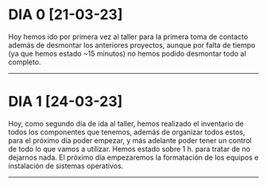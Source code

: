 # DIA 0 [21-03-23]
Hoy hemos ido por primera vez al taller para la primera toma de contacto además de desmontar los anteriores proyectos, aunque por falta de tiempo (ya que hemos estado ~15 minutos) no hemos podido desmontar todo al completo.

---

# DIA 1 [24-03-23]
Hoy, como segundo día de ida al taller, hemos realizado el inventario de todos los componentes que tenemos, además de organizar todos estos, para el próximo día poder empezar, y más adelante poder tener un control de todo lo que vamos a utilizar. Hemos estado sobre 1 h. para tratar de no dejarnos nada.
El próximo día empezaremos la formatación de los equipos e instalación de sistemas operativos. 

---
